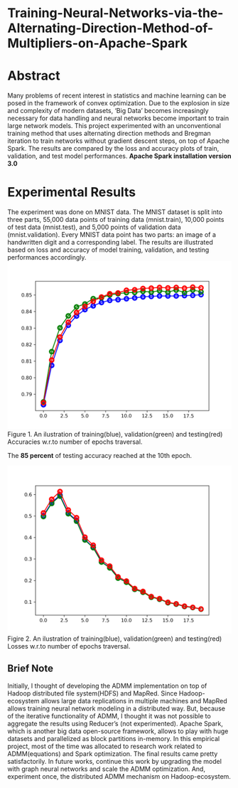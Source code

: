 # Training-Neural-Networks-via-the-Alternating-Direction-Method-of-Multipliers-on-Apache-Spark

# Abstract
Many problems of recent interest in statistics and machine learning can be posed in the framework of convex optimization. Due to the explosion in size and complexity of modern datasets, ‘Big Data’ becomes increasingly necessary for data handling and neural networks become important to train large network models. This project experimented with an unconventional training method that uses alternating direction methods and Bregman iteration to train networks without gradient descent steps, on top of Apache Spark. The results are compared by the loss and accuracy plots of train, validation, and test model performances.
**Apache Spark installation version 3.0**

# Experimental Results
The experiment was done on MNIST data. The MNIST dataset is split into three parts, 55,000 data points of training data (mnist.train), 10,000 points of test data (mnist.test), and 5,000 points of validation data (mnist.validation). Every MNIST data point has two parts: an image of a handwritten digit and a corresponding label.
The results are illustrated based on loss and accuracy of model training, validation, and testing performances accordingly.
![alt An ilustration of training(blue), validation(green) and testing(red) Accuracies w.r.to number of epochs traversal.](https://github.com/dastagiri7/Training-Neural-Networks-via-the-Alternating-Direction-Method-of-Multipliers-on-Apache-Spark/blob/main/ACC_after_20_epoch.png)
Figure 1. An ilustration of training(blue), validation(green) and testing(red) Accuracies w.r.to number of epochs traversal.

The **85 percent** of testing accuracy reached at the 10th epoch.

![alt An ilustration of training(blue), validation(green) and testing(red) Losses w.r.to number of epochs traversal.](https://github.com/dastagiri7/Training-Neural-Networks-via-the-Alternating-Direction-Method-of-Multipliers-on-Apache-Spark/blob/main/LOSS_after_20_epoch.png)
Figire 2. An ilustration of training(blue), validation(green) and testing(red) Losses w.r.to number of epochs traversal.

## Brief Note
Initially, I thought of developing the ADMM implementation on top of Hadoop distributed file system(HDFS) and MapRed. Since Hadoop-ecosystem allows large data replications in multiple machines and MapRed allows training neural network modeling in a distributed way. But, because of the iterative functionality of ADMM, I thought it was not possible to aggregate the results using Reducer’s (not experimented). 
Apache Spark, which is another big data open-source framework, allows to play with huge datasets and parallelized as block partitions in-memory. In this empirical project, most of the time was allocated to research work related to ADMM(equations) and Spark optimization. The final results came pretty satisfactorily.
In future works, continue this work by upgrading the model with graph neural networks and scale the ADMM optimization. And, experiment once, the distributed ADMM mechanism on Hadoop-ecosystem.
